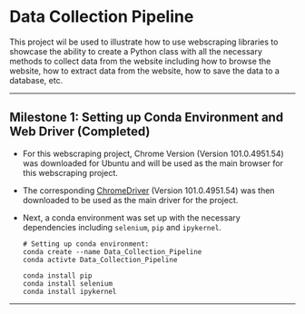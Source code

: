# Data Collection Pipeline

This project wil be used to illustrate how to use webscraping libraries to showcase the ability to create a Python class with all the necessary methods to collect data from the website including how to browse the website, how to extract data from the website, how to save the data to a database, etc.
_______________________________________________________________________________________________________________________________________________
## Milestone 1: Setting up Conda Environment and Web Driver (Completed)
 
 - For this webscraping project, Chrome Version (Version 101.0.4951.54) was downloaded for Ubuntu and will be used as the main browser for this webscraping project.

- The corresponding [ChromeDriver](https://chromedriver.storage.googleapis.com/index.html?path=101.0.4951.41/) (Version 101.0.4951.54) was then downloaded to be used as the main driver for the project.

- Next, a conda environment was set up with the necessary dependencies including `selenium`, `pip` and `ipykernel`. 

      # Setting up conda environment:
      conda create --name Data_Collection_Pipeline
      conda activte Data_Collection_Pipeline
      
      conda install pip
      conda install selenium
      conda install ipykernel
     
------------------------------------------------------------------------------------------------------------------------------------------------
